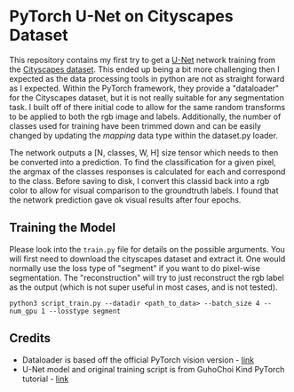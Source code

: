 # PyTorch U-Net on Cityscapes Dataset


This repository contains my first try to get a [U-Net](https://arxiv.org/abs/1505.04597) network training from the [Cityscapes dataset](https://www.cityscapes-dataset.com/).
This ended up being a bit more challenging then I expected as the data processing tools in python are not as straight forward as I expected.
Within the PyTorch framework, they provide a "dataloader" for the Cityscapes dataset, but it is not really suitable for any segmentation task.
I built off of there initial code to allow for the same random transforms to be applied to both the rgb image and labels.
Additionally, the number of classes used for training have been trimmed down and can be easily changed by updating the *mapping* data type within the dataset.py loader.


The network outputs a [N, classes, W, H] size tensor which needs to then be converted into a prediction.
To find the classification for a given pixel, the argmax of the classes responses is calculated for each and correspond to the class.
Before saving to disk, I convert this classid back into a rgb color to allow for visual comparison to the groundtruth labels.
I found that the network prediction gave ok visual results after four epochs.





## Training the Model

Please look into the `train.py` file for details on the possible arguments.
You will first need to download the cityscapes dataset and extract it.
One would normally use the loss type of "segment" if you want to do pixel-wise segmentation.
The "reconstruction" will try to just reconstruct the rgb label as the output (which is not super useful in most cases, and is not tested).

```
python3 script_train.py --datadir <path_to_data> --batch_size 4 --num_gpu 1 --losstype segment
```





## Credits


* Dataloader is based off the official PyTorch vision version - [link](https://github.com/pytorch/vision/blob/ee5b4e82fe25bd4a0f0ab22ccdbcfc3de1b3b265/torchvision/datasets/cityscapes.py)
* U-Net model and original training script is from GuhoChoi Kind PyTorch tutorial - [link](https://github.com/GunhoChoi/Kind-PyTorch-Tutorial/tree/master/12_Semantic_Segmentation)



